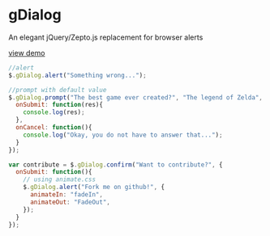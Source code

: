 # gDialog
An elegant jQuery/Zepto.js replacement for browser alerts

[view demo](http://ogilvieira.github.io/gDialog/) 

```javascript
//alert
$.gDialog.alert("Something wrong...");

//prompt with default value
$.gDialog.prompt("The best game ever created?", "The legend of Zelda", {
  onSubmit: function(res){
    console.log(res);
  },
  onCancel: function(){
    console.log("Okay, you do not have to answer that...");
  }
});

var contribute = $.gDialog.confirm("Want to contribute?", {
  onSubmit: function(){
    // using animate.css
    $.gDialog.alert("Fork me on github!", {
      animateIn: "fadeIn",
      animateOut: "FadeOut",
    });
  }
});
```
